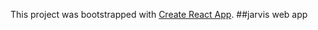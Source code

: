 This project was bootstrapped with [Create React App](https://github.com/facebook/create-react-app).
##jarvis web app